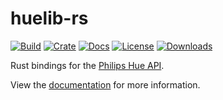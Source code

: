 # huelib-rs

[![Build](https://img.shields.io/github/workflow/status/yuqio/huelib-rs/CI?labelColor=4c566a&color=a3be8c&logo=github)](https://github.com/yuqio/huelib-rs/actions)
[![Crate](https://img.shields.io/crates/v/huelib?labelColor=4c566a&color=81a1c1&logo=rust)](https://crates.io/crates/huelib)
[![Docs](https://img.shields.io/static/v1?label=docs&message=latest&labelColor=4c566a&color=8fbcbb)](https://docs.rs/huelib)
[![License](https://img.shields.io/crates/l/huelib?labelColor=4c566a&color=b48ead)](https://github.com/yuqio/huelib-rs/blob/master/LICENSE)
[![Downloads](https://img.shields.io/crates/d/huelib?labelColor=4c566a&color=5e81ac)](https://crates.io/crates/huelib)

Rust bindings for the [Philips Hue API](https://developers.meethue.com/develop/hue-api).

View the [documentation](https://docs.rs/huelib) for more information.
